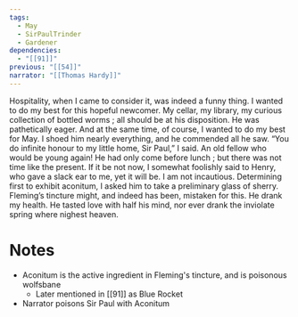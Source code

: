 ```yaml
---
tags:
  - May
  - SirPaulTrinder
  - Gardener
dependencies:
  - "[[91]]"
previous: "[[54]]"
narrator: "[[Thomas Hardy]]"
---
```

Hospitality, when I came to consider it, was indeed a funny thing. I wanted to do my best for this hopeful newcomer. My cellar, my library, my curious collection of bottled worms ; all should be at his disposition. He was pathetically eager. And at the same time, of course, I wanted to do my best for May. I shoed him nearly everything, and he commended all he saw. “You do infinite honour to my little home, Sir Paul,” I said. An old fellow who would be young again! He had only come before lunch ; but there was not time like the present. If it be not now, I somewhat foolishly said to Henry, who gave a slack ear to me, yet it will be. I am not incautious. Determining first to exhibit aconitum, I asked him to take a preliminary glass of sherry. Fleming’s tincture might, and indeed has been, mistaken for this. He drank my health. He tasted love with half his mind, nor ever drank the inviolate spring where nighest heaven.

# Notes
- Aconitum is the active ingredient in Fleming's tincture, and is poisonous wolfsbane
	- Later mentioned in [[91]] as Blue Rocket
- Narrator poisons Sir Paul with Aconitum
